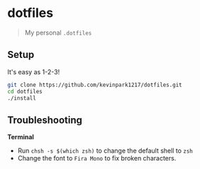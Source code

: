 # dotfiles
> My personal `.dotfiles`

## Setup
It's easy as 1-2-3!
```bash
git clone https://github.com/kevinpark1217/dotfiles.git
cd dotfiles
./install
```

## Troubleshooting
**Terminal**
- Run `chsh -s $(which zsh)` to change the default shell to `zsh`
- Change the font to `Fira Mono` to fix broken characters.